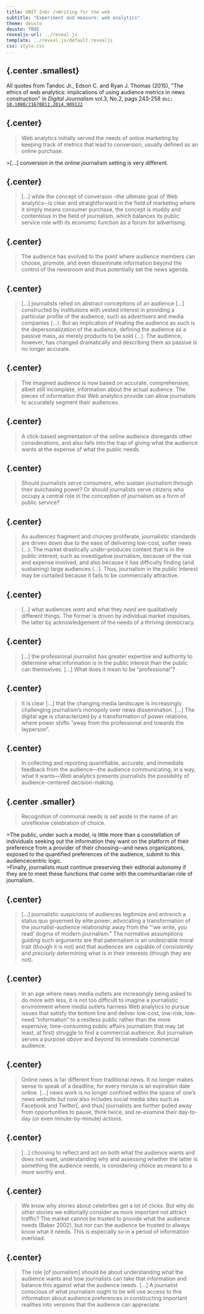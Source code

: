 ```yaml
---
title: UNIT 2<br />Writing for the web
subtitle: "Experiment and measure: web analytics"
theme: deusto
deusto: TRUE
revealjs-url: ../reveal.js
template: ../reveal.js/default.revealjs
css: style.css
...
```


## {.center .smallest}

<!-- https://www.slideshare.net/glinskiii/introduction-to-web-analytics-for-journalists

J analytics w Tableau https://www.youtube.com/playlist?list=PL_qx68DwhYA8tlYkA0zOBS0gev76BYi8m -->

All quotes from Tandoc Jr., Edson C. and Ryan J. Thomas (2015), "The ethics of web analytics: implications of using audience metrics in news construction" in _Digital Journalism_ vol.3, No.2, pags.243-258 <code>doi: [10.1080/21670811.2014.909122](https://doi.org/10.1080/21670811.2014.909122)</code>

## {.center}

>Web analytics initially served the needs of online marketing by keeping track of metrics that lead to <span class="highlighted fragment">conversion</span>, usually defined as an online purchase.

<div class="fragment">
>[...] conversion in the online journalism setting is very different.
</div>

## {.center}

>[...] while the concept of conversion &ndash;the ultimate goal of Web analytics&ndash; is clear and straightforward in the field of marketing where it simply means consumer purchase, the concept is muddy and contentious in the field of journalism, which balances its public service role with its economic function as a forum for advertising.


<!-- ## {.center}

>The kind of press needed by a democracy, then, is one that helps to “cultivate
social spaces for public dialogue” (Croteau and Hoynes 2001, 20). Journalism draws disparate groups into a community. -->

## {.center}

>The audience has evolved to the point where audience members can choose, promote, and even disseminate information beyond the control of the newsroom and thus potentially set the news agenda.

## {.center}

>[...] journalists relied on abstract conceptions of an audience [...] constructed by institutions with vested interest in providing a particular profile of the audience, such as advertisers and media companies (...). But an implication of treating the audience as such is the depersonalization of the audience, defining the audience as a passive mass, as merely products to be sold (...). The audience, however, has changed dramatically and describing them as passive is no longer accurate.

## {.center}

>The imagined audience is now based on accurate, comprehensive, albeit still incomplete, information about the actual audience. The pieces of information that Web analytics provide can allow journalists to accurately <span class="highlighted fragment">segment</span> their audiences.

## {.center}

>A click-based segmentation of the online audience disregards other considerations, and also falls into the trap of giving what the audience wants at the expense of what the public needs.

<!-- ## {.center}

>[...] the use of Web analytics has the potential to lock journalism into a race toward the lowest common denominator, ghettoizing citizens into bundles based on narrow preferences and predilections rather than drawing them into a community. -->

<!-- ## {.center}

>choice [...] an intrinsic good [...]; the consumer as a rational agent exercising discretion and good judgment in a market economy. The role of the producer, therefore, is to serve the consumer, who, to appropriate an old maxim, “knows best”. -->

## {.center}

>Should journalists serve consumers, who sustain journalism through their purchasing power? Or should journalists serve citizens who occupy a central role in the conception of journalism as a form of public service?

## {.center}

>As audiences fragment and choices proliferate, journalistic standards are driven  down due to the ease of delivering low-cost, softer news (...). The market drastically under-produces content that is in the public interest, such as investigative journalism, because of the risk and expense involved, and also because it has difficulty finding (and sustaining) large audiences (...). Thus, journalism in the public interest may be curtailed because it fails to be commercially attractive.

## {.center}

>[...] what audiences _want_ and what they _need_ are qualitatively different things. The former is driven by individual market impulses, the latter by acknowledgement of the needs of a thriving democracy.

## {.center}

>[...] the professional journalist has greater expertise and authority to determine what information is in the public interest than the public can themselves. [...] What does it mean to be “professional”?

## {.center}

>It is clear [...] that the changing media landscape is increasingly challenging journalism’s monopoly over news dissemination. [...] The digital age is characterized by a transformation of power relations, where power shifts “away from the professional and towards the layperson”.

## {.center}

>In collecting and reporting quantifiable, accurate, and immediate feedback from the audience—the audience communicating, in a way, what it wants—Web analytics presents journalists the possibility of audience-centered decision-making.

## {.center .smaller}

>Recognition of communal needs is set aside in the name of an unreflexive celebration of choice. 

<div class="fragment">
>The public, under such a model, is little more than a constellation of individuals seeking out the information they want on the platform of their preference from a provider of their choosing—and news organizations, exposed to the quantified preferences of the audience, submit to this audiencecentric logic. 
</div>

<div class="fragment">
>Finally, journalists must continue preserving their editorial autonomy if they are to meet these functions that come with the communitarian role of journalism.
</div>

## {.center}

>[...] journalistic suspicions of audiences legitimize and entrench a status quo governed by elite power, advocating a transformation of the journalist–audience relationship away from the “‘we write, you read’ dogma of modern journalism.” The normative assumptions guiding such arguments are that paternalism is an undesirable moral trait (though it is not) and that audiences are capable of _consistently_ and _precisely_ determining what is in their interests (though they are not).

## {.center}

>In an age where news media outlets are increasingly being asked to do more with less, it is not too difficult to imagine a journalistic environment where media outlets harness Web analytics to pursue issues that satisfy the bottom line and deliver low-cost, low-risk, low-need “information” to a restless public rather than the more expensive, time-consuming public affairs journalism that may (at least, at first) struggle to find a commercial audience. But journalism serves a purpose _above_ and _beyond_ its immediate commercial audience.

## {.center}

>Online news is far different from traditional news. It no longer makes sense to speak of a deadline, for every minute is an expiration date online. [...] news work is no longer confined within the space of one’s news website but now also includes social media sites such as Facebook and Twitter[, and thus] journalists are further pulled away from opportunities to pause, think twice, and re-examine their day-to-day (or even minute-by-minute) actions.

## {.center}

>[...] choosing to reflect and act on both what the audience wants <span class="highlighted fragment">and does not want</span>, understanding why and assessing whether the latter is something the audience needs, is considering choice as means to a more worthy end.

## {.center}

>We know why stories about celebrities get a lot of clicks. But why do other stories we editorially consider as more important not attract traffic? The market cannot be trusted to provide what the audience needs (Baker 2002), but nor can the audience be trusted to always know what it needs. This is especially so in a period of information overload.

## {.center}

>The role [of journalism] should be about understanding what the audience wants and how journalists can take that information and balance this against what the audience needs. [...] A journalist conscious of what journalism ought to be will use access to this information about audience preferences in constructing important realities into versions that the audience can appreciate.